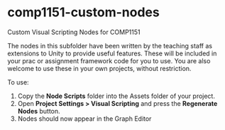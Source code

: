 # comp1151-custom-nodes
Custom Visual Scripting Nodes for COMP1151

The nodes in this subfolder have been written by the teaching staff as extensions to Unity to provide useful features. These will be included in
your prac or assignment framework code for you to use. You are also welcome to use these in your own projects, without restriction.

To use:
1. Copy the **Node Scripts** folder into the Assets folder of your project.
2. Open **Project Settings > Visual Scripting** and press the **Regenerate Nodes** button.
3. Nodes should now appear in the Graph Editor
